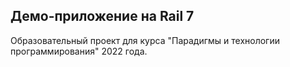 ## Демо-приложение на Rail 7

Образовательный проект для курса "Парадигмы и технологии программирования" 2022 года.
